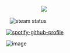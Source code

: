 ⠀⠀⠀⠀⠀⠀⠀ ⠀⠀![](https://komarev.com/ghpvc/?username=your-github-username&color=7e7e7e)

⠀![steam status](https://steam-current-game.vercel.app/api/?steamids=<76561199543431208>)

[![spotify-github-profile](https://spotify-github-profile.kittinanx.com/api/view?uid=31urjbmjokxo2f7g3gr446y7o2gm&cover_image=true&theme=novatorem&show_offline=true&background_color=121212&interchange=false&bar_color_cover=false&bar_color=7e7e7e7e)](https://github.com/kittinan/spotify-github-profile)

![image](https://github.com/user-attachments/assets/c1b7fbc9-0d90-48f9-a844-6ec97cf4f7f8)



